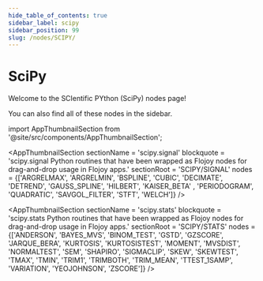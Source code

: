 ```yaml
---
hide_table_of_contents: true
sidebar_label: scipy
sidebar_position: 99
slug: /nodes/SCIPY/
---
```


# SciPy

Welcome to the SCIentific PYthon (SciPy) nodes page!

You can also find all of these nodes in the sidebar.

<!-- Custom component -->
import AppThumbnailSection from '@site/src/components/AppThumbnailSection';

<AppThumbnailSection
    sectionName = 'scipy.signal'
    blockquote = 'scipy.signal Python routines that have been wrapped as Flojoy nodes for drag-and-drop usage in Flojoy apps.'
    sectionRoot = 'SCIPY/SIGNAL'
    nodes = {['ARGRELMAX', 'ARGRELMIN', 'BSPLINE', 'CUBIC', 'DECIMATE', 'DETREND', 'GAUSS_SPLINE', 'HILBERT', 'KAISER_BETA' , 'PERIODOGRAM', 'QUADRATIC', 'SAVGOL_FILTER', 'STFT', 'WELCH']}
/>

<AppThumbnailSection
    sectionName = 'scipy.stats'
    blockquote = 'scipy.stats Python routines that have been wrapped as Flojoy nodes for drag-and-drop usage in Flojoy apps.'
    sectionRoot = 'SCIPY/STATS'
    nodes = {['ANDERSON', 'BAYES_MVS', 'BINOM_TEST', 'GSTD', 'GZSCORE', 'JARQUE_BERA', 'KURTOSIS', 'KURTOSISTEST', 'MOMENT', 'MVSDIST', 'NORMALTEST', 'SEM', 'SHAPIRO', 'SIGMACLIP', 'SKEW', 'SKEWTEST', 'TMAX', 'TMIN', 'TRIM1', 'TRIMBOTH', 'TRIM_MEAN', 'TTEST_1SAMP', 'VARIATION', 'YEOJOHNSON', 'ZSCORE']}
/>
